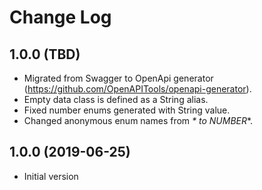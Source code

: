 Change Log
==========

## 1.0.0 (TBD)
- Migrated from Swagger to OpenApi generator (https://github.com/OpenAPITools/openapi-generator).
- Empty data class is defined as a String alias.
- Fixed number enums generated with String value.
- Changed anonymous enum names from _* to NUMBER_*.

## 1.0.0 (2019-06-25)
- Initial version